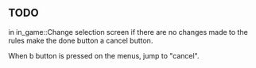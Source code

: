 ## TODO

in in_game::Change selection screen if there are no changes made to the rules make the done button a cancel button.

When b button is pressed on the menus, jump to "cancel".
